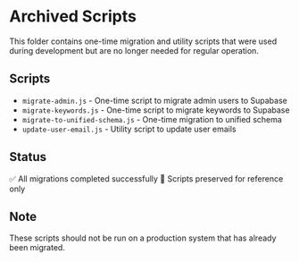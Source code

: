 # Archived Scripts

This folder contains one-time migration and utility scripts that were used during development but are no longer needed for regular operation.

## Scripts

- `migrate-admin.js` - One-time script to migrate admin users to Supabase
- `migrate-keywords.js` - One-time script to migrate keywords to Supabase
- `migrate-to-unified-schema.js` - One-time migration to unified schema
- `update-user-email.js` - Utility script to update user emails

## Status

✅ All migrations completed successfully
📁 Scripts preserved for reference only

## Note

These scripts should not be run on a production system that has already been migrated.

